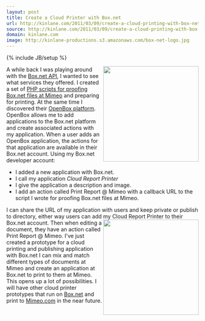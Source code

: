 ```yaml
---
layout: post
title: Create a Cloud Printer with Box.net
url: http://kinlane.com/2011/03/09/create-a-cloud-printing-with-box-net/
source: http://kinlane.com/2011/03/09/create-a-cloud-printing-with-box-net/
domain: kinlane.com
image: http://kinlane-productions.s3.amazonaws.com/box-net-logo.jpg
---
```

{% include JB/setup %}

<p>
     <a href="&quot;http://www.box.net"></a><img class="c1" src="http://kinlane-productions.s3.amazonaws.com/box-net-logo.jpg" alt="" width="250" align="right" />A while back I was playing around with the <a title="Box.net API" href="http://developers.box.net/w/page/12923958/FrontPage">Box.net API</a>, I wanted to see what services they offered. I created a set of <a title="PHP Script for Proofing Box.net Files at Mimeo" href="http://www.kinlane.com/2011/02/proofing-print-documents-from-box-net/">PHP scripts for proofing Box.net files at Mimeo</a> and preparing for printing. At the same time I discovered their <a title="OpenBox Platform" href="http://www.box.net/services">OpenBox platform</a>. OpenBox allows me to add applications to the Box.net platform and create associated actions with my application. When a user adds an OpenBox application, the actions for that application are available in their Box.net account. Using my Box.net developer account:
</p>
<ul class="mainlist">
     <li>I added a new application with Box.net.
     </li>
     <li>I call my application <em>Cloud Report Printer</em>
     </li>
     <li>I give the application a description and image.
     </li>
     <li>I add an action called Print Report @ Mimeo with a callback URL to the script I wrote for proofing Box.net files at Mimeo.
     </li>
</ul>
<p>
     I can share the URL of my application with users and keep private or publish to directory, either way users can add my Cloud Report Printer to their Box.net account. <a href="http://www.mimeo.com/"><img class="c1" src="http://kinlane-productions.s3.amazonaws.com/mimeo-logo.jpg" alt="" width="250" align="right" /></a> Then when editing a document, they have an action called Print Report @ Mimeo. I've just created a prototype for a cloud printing and publishing application with Box.net I can mix and match different types of documents at Mimeo and create an application at Box.net to print to them at Mimeo. This opens up a lot of possibilities. I will have other cloud printer prototypes that run on <a title="Box.net" href="Box.net">Box.net</a> and print to <a title="Mimeo" href="http://www.Mimeo.com">Mimeo.com</a> in the near future.
</p>